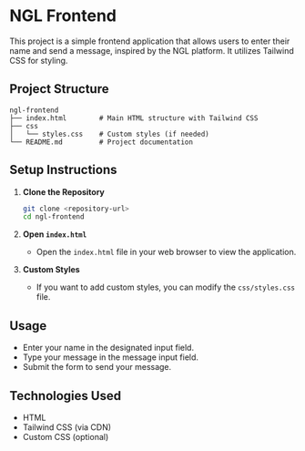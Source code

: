 # NGL Frontend

This project is a simple frontend application that allows users to enter their name and send a message, inspired by the NGL platform. It utilizes Tailwind CSS for styling.

## Project Structure

```
ngl-frontend
├── index.html        # Main HTML structure with Tailwind CSS
├── css
│   └── styles.css    # Custom styles (if needed)
└── README.md         # Project documentation
```

## Setup Instructions

1. **Clone the Repository**
   ```bash
   git clone <repository-url>
   cd ngl-frontend
   ```

2. **Open `index.html`**
   - Open the `index.html` file in your web browser to view the application.

3. **Custom Styles**
   - If you want to add custom styles, you can modify the `css/styles.css` file.

## Usage

- Enter your name in the designated input field.
- Type your message in the message input field.
- Submit the form to send your message.

## Technologies Used

- HTML
- Tailwind CSS (via CDN)
- Custom CSS (optional)